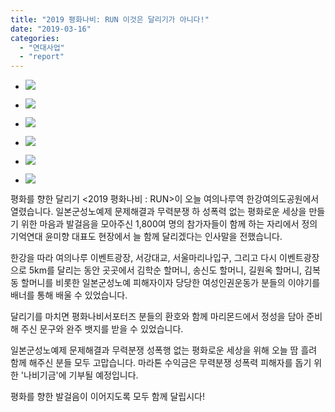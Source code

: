 ```yaml
---
title: "2019 평화나비: RUN 이것은 달리기가 아니다!"
date: "2019-03-16"
categories: 
  - "연대사업"
  - "report"
---
```


- ![](https://r2.womenandwar.net/2019/03/53111220_1233626066761810_1624416563320848384_o-1024x768.jpg)
    
- ![](https://r2.womenandwar.net/2019/03/53857864_1233633590094391_2690164087383392256_n.jpg)
    
- ![](https://r2.womenandwar.net/2019/03/53924500_1233626086761808_79364935431225344_o-1024x768.jpg)
    
- ![](https://r2.womenandwar.net/2019/03/54390888_1233626073428476_5533111199551455232_o-1024x768.jpg)
    
- ![](https://r2.womenandwar.net/2019/03/54516433_1233633576761059_2966539623653703680_n.jpg)
    
- ![](https://r2.womenandwar.net/2019/03/54519765_1233626050095145_7134918604054593536_o-1024x768.jpg)
    

평화를 향한 달리기 <2019 평화나비 : RUN>이 오늘 여의나루역 한강여의도공원에서 열렸습니다. 일본군성노예제 문제해결과 무력분쟁 하 성폭력 없는 평화로운 세상을 만들기 위한 마음과 발걸음을 모아주신 1,800여 명의 참가자들이 함께 하는 자리에서 정의기억연대 윤미향 대표도 현장에서 늘 함께 달리겠다는 인사말을 전했습니다.

한강을 따라 여의나루 이벤트광장, 서강대교, 서울마리나입구, 그리고 다시 이벤트광장으로 5km를 달리는 동안 곳곳에서 김학순 할머니, 송신도 할머니, 길원옥 할머니, 김복동 할머니를 비롯한 일본군성노예 피해자이자 당당한 여성인권운동가 분들의 이야기를 배너를 통해 배울 수 있었습니다.

달리기를 마치면 평화나비서포터즈 분들의 환호와 함께 마리몬드에서 정성을 담아 준비해 주신 문구와 완주 뱃지를 받을 수 있었습니다.

일본군성노예제 문제해결과 무력분쟁 성폭행 없는 평화로운 세상을 위해 오늘 땀 흘려 함께 해주신 분들 모두 고맙습니다. 마라톤 수익금은 무력분쟁 성폭력 피해자를 돕기 위한 '나비기금'에 기부될 예정입니다.

평화를 향한 발걸음이 이어지도록 모두 함께 달립시다!
